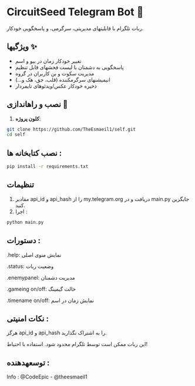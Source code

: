 # CircuitSeed Telegram Bot 🤖
ربات تلگرام با قابلیتهای مدیریتی، سرگرمی، و پاسخگویی خودکار.

## ویژگیها ✨
- تغییر خودکار زمان در بیو و اسم
- پاسخگویی به دشمنان با لیست فحشهای قابل تنظیم
- مدیریت سکوت و بن کاربران در گروه
- انیمیشنهای سرگرمکننده (قلب، جق، هک و...)
- ذخیره خودکار عکس/ویدئوهای تایمردار

## نصب و راهاندازی 🚀
1. **کلون پروژه**:
```bash
git clone https://github.com/TheEsmaeil1/self.git
cd self
```

## نصب کتابخانه ها :
```bash
pip install -r requirements.txt
```

## تنظیمات
1. مقادیر api_id و api_hash را از my.telegram.org دریافت و در main.py جایگزین کنید.
2. اجرا :
```bash
python main.py
```

## دستورات :
.help: نمایش منوی اصلی

.status: وضعیت ربات

.enemypanel: مدیریت دشمنان

.gameing on/off: حالت گیمینگ

.timename on/off: نمایش زمان در اسم

## نکات امنیتی :
هرگز api_id و api_hash را به اشتراک نگذارید.

این ربات ممکن است توسط تلگرام محدود شود. استفاده با احتیاط!

## توسعهدهنده :
Info : @CodeEpic - @theesmaeil1

